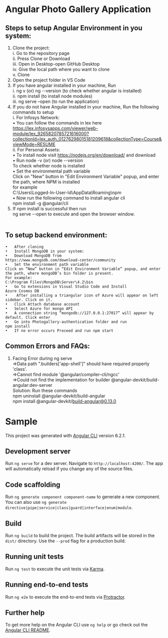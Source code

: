 

# Angular Photo Gallery Application

## Steps to setup Angular Environment in you system:
1.	Clone the project:<br />
    i.	 Go to the repository page<br />
    ii.	 Press Clone or Download<br />
    iii. Open in Desktop-open GitHub Desktop<br />
    iv.  Give the local path where you want to clone<br />
    v.   Clone<br />
2.	Open the project folder in VS Code<br />
3.	If you have angular installed in your machine, Run<br />
    i.   ng v (or) ng --version (to check whether angular is installed)<br />
    ii.  npm install (to install node modules)<br />
    iii. ng serve –open (to run the application)<br />
4.	If you do not have Angular installed in your machine, Run the following commands to setup<br />
    i.	For Infosys Network:<br />
        •	You can follow the commands in lex here<br />
        https://lex.infosysapps.com/viewer/web-module/lex_9265820785721616000?collectionId=lex_auth_01276298015181209618&collectionType=Course&viewMode=RESUME<br />
    ii.	For Personal Assets:<br />
        •	To install node visit https://nodejs.org/en/download/ and download<br />
        •	Run node -v (or) node --version <br />
        To check whether node is installed<br />
        •	Set the environmental path variable <br />
        Click on "New" button in "Edit Environment Variable" popup, and enter the path, where NPM is installed<br />
        for example<br />
        C:\Users\Logged-In-User-Id\AppData\Roaming\npm<br />
        •	Now run the following command to install angular cli<br />
        npm install -g @angular/cli<br />
5.	If npm install is successful then run <br />
	ng serve --open  to execute and open the browser window.<br /><br />


## To setup backend environment:

    •	After cloning 
    •	Install MongoDB in your system:
    •	Download MongoDB from
    https://www.mongodb.com/download-center/community
    •	Set the environment path variable
    Click on “New” button in “Edit Environment Variable” popup, and enter the path, where mongoDB’s bin folder is present.
    For example:
    C:\Program Files\MongoDB\Server\4.2\bin
    •	Go to extensions in Visual Studio Code and Install
    Azure Cosmos DB
    •	 After installing a triangular icon of Azure will appear on left sidebar. Click on it.
    •	Click Attach database account
    •	Select Azure for mongo API
    •	A connection string “mongodb://127.0.0.1:27017” will appear by default. Click enter
    •	Go into Photogallery-authentication folder and run
    npm install
    •	If no error occurs Proceed and run npm start


## Common Errors and FAQs:
1.	Facing Error during ng serve<br />
=>Data path ".builders['app-shell']" should have required property 'class'.<br />
=>Cannot find module '@angular/compiler-cli/ngcc'<br />
=>Could not find the implementation for builder @angular-devkit/build-angular:dev-server<br />
Solution: Run these commands<br />
	npm uninstall @angular-devkit/build-angular<br />
	npm install @angular-devkit/build-angular@0.13.0<br />










# Sample

This project was generated with [Angular CLI](https://github.com/angular/angular-cli) version 6.2.1.

## Development server

Run `ng serve` for a dev server. Navigate to `http://localhost:4200/`. The app will automatically reload if you change any of the source files.

## Code scaffolding

Run `ng generate component component-name` to generate a new component. You can also use `ng generate directive|pipe|service|class|guard|interface|enum|module`.

## Build

Run `ng build` to build the project. The build artifacts will be stored in the `dist/` directory. Use the `--prod` flag for a production build.

## Running unit tests

Run `ng test` to execute the unit tests via [Karma](https://karma-runner.github.io).

## Running end-to-end tests

Run `ng e2e` to execute the end-to-end tests via [Protractor](http://www.protractortest.org/).

## Further help

To get more help on the Angular CLI use `ng help` or go check out the [Angular CLI README](https://github.com/angular/angular-cli/blob/master/README.md).

